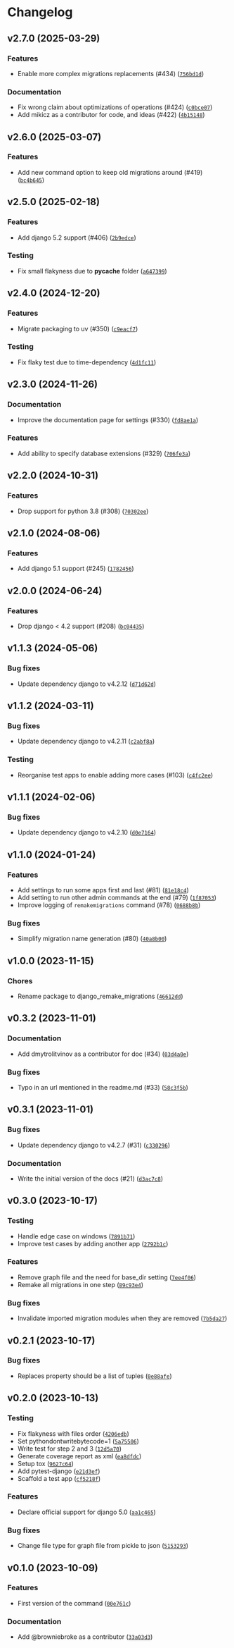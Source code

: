 # Changelog

## v2.7.0 (2025-03-29)

### Features

- Enable more complex migrations replacements (#434) ([`756bd1d`](https://github.com/browniebroke/django-remake-migrations/commit/756bd1d5b5bf496a897fc44c443d0511c55dc5dd))

### Documentation

- Fix wrong claim about optimizations of operations (#424) ([`c0bce07`](https://github.com/browniebroke/django-remake-migrations/commit/c0bce075714c386788fd28f8c52339e046d4f99e))
- Add mikicz as a contributor for code, and ideas (#422) ([`4b15148`](https://github.com/browniebroke/django-remake-migrations/commit/4b15148320129734d4d40a7ebfa06f0dd023d544))

## v2.6.0 (2025-03-07)

### Features

- Add new command option to keep old migrations around (#419) ([`bc4b645`](https://github.com/browniebroke/django-remake-migrations/commit/bc4b645538d07334e7195cae4d6e4e7a0ef397cd))

## v2.5.0 (2025-02-18)

### Features

- Add django 5.2 support (#406) ([`2b9edce`](https://github.com/browniebroke/django-remake-migrations/commit/2b9edce796bd802c19389055796be3f86537d0cf))

### Testing

- Fix small flakyness due to __pycache__ folder ([`a647399`](https://github.com/browniebroke/django-remake-migrations/commit/a647399b5a721c5932fe5eb88d41340c8324cf14))

## v2.4.0 (2024-12-20)

### Features

- Migrate packaging to uv (#350) ([`c9eacf7`](https://github.com/browniebroke/django-remake-migrations/commit/c9eacf7ca91f17b6532056aecf036c7ca1010e75))

### Testing

- Fix flaky test due to time-dependency ([`4d1fc11`](https://github.com/browniebroke/django-remake-migrations/commit/4d1fc1103da936d2be06fd6780522ea35b880200))

## v2.3.0 (2024-11-26)

### Documentation

- Improve the documentation page for settings (#330) ([`fd8ae1a`](https://github.com/browniebroke/django-remake-migrations/commit/fd8ae1a4bbf0173ca0f8ec0adf6f7d7faa159cba))

### Features

- Add ability to specify database extensions (#329) ([`706fe3a`](https://github.com/browniebroke/django-remake-migrations/commit/706fe3aa72950de6f0ed975534b078ec1cef2010))

## v2.2.0 (2024-10-31)

### Features

- Drop support for python 3.8 (#308) ([`70302ee`](https://github.com/browniebroke/django-remake-migrations/commit/70302eeed10469a08011fbe279789d1da5c73fbd))

## v2.1.0 (2024-08-06)

### Features

- Add django 5.1 support (#245) ([`1782456`](https://github.com/browniebroke/django-remake-migrations/commit/1782456d0ca98c26acc3100b47c35b1910d6db04))

## v2.0.0 (2024-06-24)

### Features

- Drop django < 4.2 support (#208) ([`bc04435`](https://github.com/browniebroke/django-remake-migrations/commit/bc0443552f1115cc14efa8a7260d5ad753b2d426))

## v1.1.3 (2024-05-06)

### Bug fixes

- Update dependency django to v4.2.12 ([`d71d62d`](https://github.com/browniebroke/django-remake-migrations/commit/d71d62dc153b740ecfd5dc4d8f46915b1f2f6eed))

## v1.1.2 (2024-03-11)

### Bug fixes

- Update dependency django to v4.2.11 ([`c2abf8a`](https://github.com/browniebroke/django-remake-migrations/commit/c2abf8a78a319ca1d83b2e435c490eb764ca650d))

### Testing

- Reorganise test apps to enable adding more cases (#103) ([`c4fc2ee`](https://github.com/browniebroke/django-remake-migrations/commit/c4fc2ee86a7819fbb1ef92b6a6439f8a5658ce06))

## v1.1.1 (2024-02-06)

### Bug fixes

- Update dependency django to v4.2.10 ([`d0e7164`](https://github.com/browniebroke/django-remake-migrations/commit/d0e7164172be29abc9be0f2a90be5c6650601ea0))

## v1.1.0 (2024-01-24)

### Features

- Add settings to run some apps first and last (#81) ([`81e18c4`](https://github.com/browniebroke/django-remake-migrations/commit/81e18c42fc8432fbba2aeb07f5ef8052267aedef))
- Add setting to run other admin commands at the end (#79) ([`1f87053`](https://github.com/browniebroke/django-remake-migrations/commit/1f87053feafaaba326b132ae766d4f16f9317165))
- Improve logging of `remakemigrations` command (#78) ([`0688b8b`](https://github.com/browniebroke/django-remake-migrations/commit/0688b8b13a00288db493bd6ee173a7d207bce7bc))

### Bug fixes

- Simplify migration name generation (#80) ([`40a8b00`](https://github.com/browniebroke/django-remake-migrations/commit/40a8b00a5df1883cf328f2b7c3eaac454a55ad50))

## v1.0.0 (2023-11-15)

### Chores

- Rename package to django_remake_migrations ([`46612dd`](https://github.com/browniebroke/django-remake-migrations/commit/46612dd77ef96a0ebfe55d634171f25a7fd8a534))

## v0.3.2 (2023-11-01)

### Documentation

- Add dmytrolitvinov as a contributor for doc (#34) ([`03d4a0e`](https://github.com/browniebroke/django-remake-migrations/commit/03d4a0e286905ac8ff6be4dcab8363207a85032e))

### Bug fixes

- Typo in an url mentioned in the readme.md (#33) ([`58c3f5b`](https://github.com/browniebroke/django-remake-migrations/commit/58c3f5b8fbb5a8d3eb91768f7d97c4c8b06aa24e))

## v0.3.1 (2023-11-01)

### Bug fixes

- Update dependency django to v4.2.7 (#31) ([`c330296`](https://github.com/browniebroke/django-remake-migrations/commit/c3302963a8bdcd948fdbc53c24929b0719e16e26))

### Documentation

- Write the initial version of the docs (#21) ([`d3ac7c8`](https://github.com/browniebroke/django-remake-migrations/commit/d3ac7c82f66f7466f106e39ae0c6ac23b1f34a5a))

## v0.3.0 (2023-10-17)

### Testing

- Handle edge case on windows ([`7891b71`](https://github.com/browniebroke/django-remake-migrations/commit/7891b71426c33324ce8dc7ab0bf59bc5f88d64ba))
- Improve test cases by adding another app ([`2792b1c`](https://github.com/browniebroke/django-remake-migrations/commit/2792b1ca62d0fb077783a987f3e200ea9d38a769))

### Features

- Remove graph file and the need for base_dir setting ([`7ee4f06`](https://github.com/browniebroke/django-remake-migrations/commit/7ee4f0675ca851446ced74867f38fe943bcf94a4))
- Remake all migrations in one step ([`89c93e4`](https://github.com/browniebroke/django-remake-migrations/commit/89c93e4afe265bf3269dd634e258524184bae3ec))

### Bug fixes

- Invalidate imported migration modules when they are removed ([`7b5da27`](https://github.com/browniebroke/django-remake-migrations/commit/7b5da27bbd98cc640ae26e723eff7330573f763a))

## v0.2.1 (2023-10-17)

### Bug fixes

- Replaces property should be a list of tuples ([`0e88afe`](https://github.com/browniebroke/django-remake-migrations/commit/0e88afe164add8f4d888cabfd05b1e9d41b144d3))

## v0.2.0 (2023-10-13)

### Testing

- Fix flakyness with files order ([`4206edb`](https://github.com/browniebroke/django-remake-migrations/commit/4206edbda6ecb9803821ec4d4885d35c6b93a763))
- Set pythondontwritebytecode=1 ([`5a75506`](https://github.com/browniebroke/django-remake-migrations/commit/5a75506f6082b85a78d396585e490de0d0e499f3))
- Write test for step 2 and 3 ([`12d5a70`](https://github.com/browniebroke/django-remake-migrations/commit/12d5a70659e3f0a93c0b76dcdafb46425a529dcf))
- Generate coverage report as xml ([`ea8dfdc`](https://github.com/browniebroke/django-remake-migrations/commit/ea8dfdc1946e6e441b7e4a4eca269f9da07b2e82))
- Setup tox ([`9627c64`](https://github.com/browniebroke/django-remake-migrations/commit/9627c64ad2ab52dc649bfd986c7cdec6611de6e6))
- Add pytest-django ([`e21d3ef`](https://github.com/browniebroke/django-remake-migrations/commit/e21d3ef4d93e5e548340ae6194cdbe1fa63084d9))
- Scaffold a test app ([`cf5218f`](https://github.com/browniebroke/django-remake-migrations/commit/cf5218f73e2247912ccca34b2637adff91dcd59c))

### Features

- Declare official support for django 5.0 ([`aa1c465`](https://github.com/browniebroke/django-remake-migrations/commit/aa1c465329ab90bd19d0c5fa165f095b329c40f0))

### Bug fixes

- Change file type for graph file from pickle to json ([`5153293`](https://github.com/browniebroke/django-remake-migrations/commit/515329355cc614049ed5146a665a4bda3242b485))

## v0.1.0 (2023-10-09)

### Features

- First version of the command ([`00e761c`](https://github.com/browniebroke/django-remake-migrations/commit/00e761ccfbef62156b74c4445f1bc825bad71aca))

### Documentation

- Add @browniebroke as a contributor ([`33a03d3`](https://github.com/browniebroke/django-remake-migrations/commit/33a03d3f0859bf6b416523f63b54c3e279f52e95))
